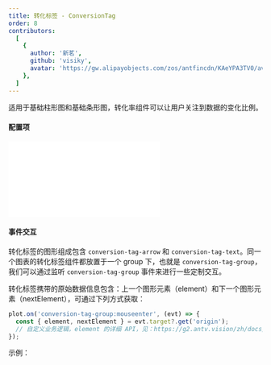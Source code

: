```yaml
---
title: 转化标签 - ConversionTag
order: 8
contributors:
  [
    {
      author: '新茗',
      github: 'visiky',
      avatar: 'https://gw.alipayobjects.com/zos/antfincdn/KAeYPA3TV0/avatar.jpeg',
    },
  ]
---
```


适用于基础柱形图和基础条形图，转化率组件可以让用户关注到数据的变化比例。

#### 配置项

<embed src="@/docs/common/conversion-tag.zh.md"></embed>

#### 事件交互

转化标签的图形组成包含 `conversion-tag-arrow` 和 `conversion-tag-text`。同一个图表的转化标签组件都放置于一个 group 下，也就是 `conversion-tag-group`，我们可以通过监听 `conversion-tag-group` 事件来进行一些定制交互。

转化标签携带的原始数据信息包含：上一个图形元素（element）和下一个图形元素（nextElement），可通过下列方式获取：

```ts
plot.on('conversion-tag-group:mouseenter', (evt) => {
  const { element, nextElement } = evt.target?.get('origin');
  // 自定义业务逻辑，element 的详细 API，见：https://g2.antv.vision/zh/docs/api/general/element
});
```

示例：

<Playground path='general/events/demo/conversion-tag-with-link.ts' rid='conversion-tag-events'></playground>
